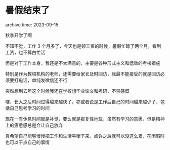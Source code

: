 # 暑假结束了

<p class="archive-time">archive time: 2023-09-15</p>

<p class="sp-comment">秋季开学了啊</p>

不知不觉，工作 3 个月多了，今天也是领工资的时候，暑假忙碌了两个月，看到工资，也不算白忙活

但是对于工作本身，我还是不太满意的，主要是各种形式主义和低效的考核措施

特别是作为教培机构的老师，还需要给家长及时回访，我最不能接受的就是回访必须要打电话，单纯发微信还不行

突然想到去年这个时候我还在学校想毕业论文和考研，不禁感慨

嗐，长大之后时间过得越来越快了，亦或者说是工作后自己的时间越来越少了，包括自己思考学习的时间

现在一有休息时间就是补觉，要么就是报复性地玩，虽然有学习的意愿，但是精神上的疲惫感总是会让自己放弃

真希望自己能够慢慢把工作和生活平衡下来，或许之后就可以没这么累，在闲暇时也可以干点自己的事情
